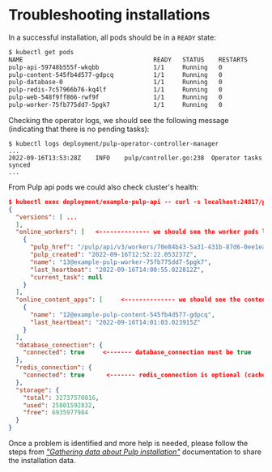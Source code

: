 # Troubleshooting installations


In a successful installation, all pods should be in a `READY` state:
```bash
$ kubectl get pods
NAME                                    READY   STATUS    RESTARTS      AGE
pulp-api-59748b555f-wkqbb               1/1     Running   0             18h
pulp-content-545fb4d577-gdpcq           1/1     Running   0             18h
pulp-database-0                         1/1     Running   0             18h
pulp-redis-7c57966b76-kq4lf             1/1     Running   0             18h
pulp-web-548f9ff866-rwf9f               1/1     Running   0             18h
pulp-worker-75fb775dd7-5pgk7            1/1     Running   0             18h
```

Checking the operator logs, we should see the following message (indicating that there is no pending tasks):
```
$ kubectl logs deployment/pulp-operator-controller-manager
...
2022-09-16T13:53:28Z	INFO	pulp/controller.go:238	Operator tasks synced
...
```

From Pulp api pods we could also check cluster's health:
```json
$ kubectl exec deployment/example-pulp-api -- curl -s localhost:24817/pulp/api/v3/status/|jq
{
  "versions": [ ...
  ],
  "online_workers": [   <-------------- we should see the worker pods listed here
    {
      "pulp_href": "/pulp/api/v3/workers/70e84b43-5a31-431b-87d6-0ee1ea664355/",
      "pulp_created": "2022-09-16T12:52:22.053237Z",
      "name": "13@example-pulp-worker-75fb775dd7-5pgk7",
      "last_heartbeat": "2022-09-16T14:00:55.022812Z",
      "current_task": null
    }
  ],
  "online_content_apps": [     <-------------- we should see the content pods listed here
    {
      "name": "12@example-pulp-content-545fb4d577-gdpcq",
      "last_heartbeat": "2022-09-16T14:01:03.023915Z"
    }
  ],
  "database_connection": {
    "connected": true     <------- database_connection must be true
  },
  "redis_connection": {
    "connected": true      <------- redis_connection is optional (cache is not mandatory)
  },
  "storage": {
    "total": 32737570816,
    "used": 25801592832,
    "free": 6935977984
  }
}
```

Once a problem is identified and more help is needed, please follow the steps from *["Gathering data about Pulp installation"](gatherData.md)* documentation to share the installation data.
